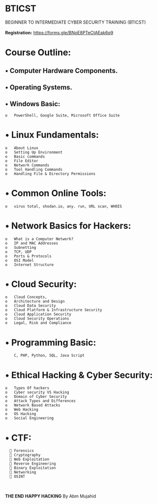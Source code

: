 # BTICST
BEGINNER TO INTERMEDIATE CYBER SECURITY TRAINING (BTICST) <br> <br>
**Registration:** https://forms.gle/BNoE8PTeCtAEak6q9
 <br>
# Course Outline:
## •	Computer Hardware Components.
## •	Operating Systems.
## •	Windows Basic:
    o	PowerShell, Google Suite, Microsoft Office Suite 
# •	Linux Fundamentals:
    o	About Linux
    o	Setting Up Environment
    o	Basic commands
    o	File Editor
    o	Network Commands
    o	Tool Handling Commands
    o	Handling File & Directory Permissions
# •	Common Online Tools:
    o	virus total, shodan.io, any. run, URL scan, WHOIS
# •	Network Basics for Hackers: 
    o	What is a Computer Network? 
    o	IP and MAC Addresses
    o	Subnetting
    o	TCP, UDP
    o	Ports & Protocols
    o	OSI Model
    o	Internet Structure
# •	Cloud Security:
    o	Cloud Concepts, 
    o	Architecture and Design
    o	Cloud Data Security
    o	Cloud Platform & Infrastructure Security
    o	Cloud Application Security
    o	Cloud Security Operations
    o	Legal, Risk and Compliance
# •	Programming Basic: 
        C, PHP, Python, SQL, Java Script
# •	Ethical Hacking & Cyber Security: 
    o	Types Of hackers
    o	Cyber security VS Hacking
    o	Domain of Cyber Security 
    o	Attack Types and Differences
    o	Network Based Attacks
    o	Web Hacking
    o	OS Hacking
    o	Social Engineering
# •	CTF: 
      	Forensics
      	Cryptography
      	Web Exploitation
      	Reverse Engineering
      	Binary Exploitation
      	Networking
      	OSINT

<br> <br>
**THE END**
**HAPPY HACKING** 
By Abm Mujahid

